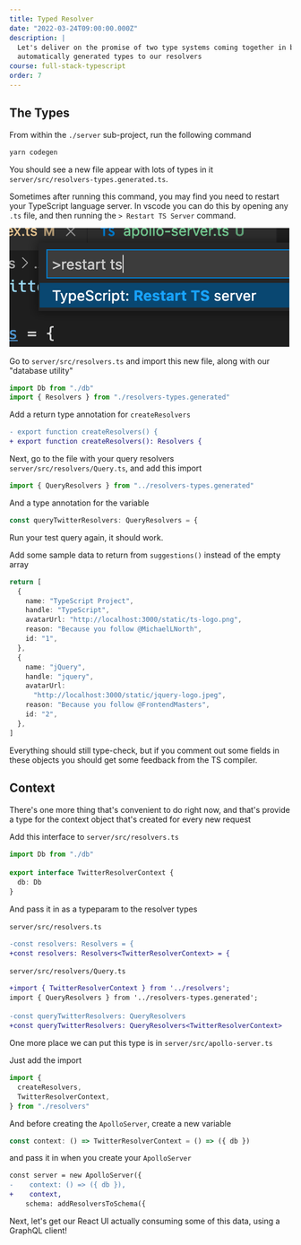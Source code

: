 ```yaml
---
title: Typed Resolver
date: "2022-03-24T09:00:00.000Z"
description: |
  Let's deliver on the promise of two type systems coming together in blissful unity, by adding
  automatically generated types to our resolvers
course: full-stack-typescript
order: 7
---
```


## The Types

From within the `./server` sub-project, run the following command

```sh
yarn codegen
```

You should see a new file appear with lots of types in it `server/src/resolvers-types.generated.ts`.

Sometimes after running this command, you may find you need to restart your TypeScript language server. In vscode you can do this
by opening any `.ts` file, and then running the `> Restart TS Server` command.

![restart ts server](./restart-ts-server.png)

Go to `server/src/resolvers.ts` and import this new file, along with our "database utility"

```ts
import Db from "./db"
import { Resolvers } from "./resolvers-types.generated"
```

Add a return type annotation for `createResolvers`

```diff
- export function createResolvers() {
+ export function createResolvers(): Resolvers {
```

Next, go to the file with your query resolvers `server/src/resolvers/Query.ts`, and add this import

```ts
import { QueryResolvers } from "../resolvers-types.generated"
```

And a type annotation for the variable

```ts
const queryTwitterResolvers: QueryResolvers = {
```

Run your test query again, it should work.

Add some sample data to return from `suggestions()` instead of the empty array

```ts
return [
  {
    name: "TypeScript Project",
    handle: "TypeScript",
    avatarUrl: "http://localhost:3000/static/ts-logo.png",
    reason: "Because you follow @MichaelLNorth",
    id: "1",
  },
  {
    name: "jQuery",
    handle: "jquery",
    avatarUrl:
      "http://localhost:3000/static/jquery-logo.jpeg",
    reason: "Because you follow @FrontendMasters",
    id: "2",
  },
]
```

Everything should still type-check, but if you comment out some fields in these
objects you should get some feedback from the TS compiler.

## Context

There's one more thing that's convenient to do right now, and that's
provide a type for the context object that's created for every new request

Add this interface to `server/src/resolvers.ts`

```ts
import Db from "./db"

export interface TwitterResolverContext {
  db: Db
}
```

And pass it in as a typeparam to the resolver types

`server/src/resolvers.ts`

```diff
-const resolvers: Resolvers = {
+const resolvers: Resolvers<TwitterResolverContext> = {
```

`server/src/resolvers/Query.ts`

```diff
+import { TwitterResolverContext } from '../resolvers';
import { QueryResolvers } from '../resolvers-types.generated';

-const queryTwitterResolvers: QueryResolvers
+const queryTwitterResolvers: QueryResolvers<TwitterResolverContext>
```

One more place we can put this type is in `server/src/apollo-server.ts`

Just add the import

```ts
import {
  createResolvers,
  TwitterResolverContext,
} from "./resolvers"
```

And before creating the `ApolloServer`, create a new variable

```ts
const context: () => TwitterResolverContext = () => ({ db })
```

and pass it in when you create your `ApolloServer`

```diff
const server = new ApolloServer({
-    context: () => ({ db }),
+    context,
    schema: addResolversToSchema({
```

Next, let's get our React UI actually consuming some of this data, using a GraphQL client!
